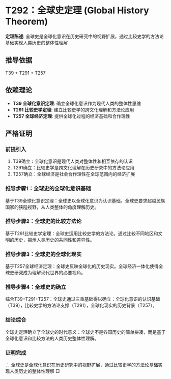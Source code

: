 # T292：全球史定理 (Global History Theorem)

**定理陈述**: 全球史是全球化意识在历史研究中的视野扩展，通过比较史学的方法论基础实现人类历史的整体性理解

## 推导依据
T39 + T291 + T257

## 依赖理论
- **T39 全球化意识定理**: 确立全球化意识作为现代人类的整体性思维
- **T291 比较史学定理**: 建立比较史学的跨文化理解和方法论应用
- **T257 全球经济定理**: 提供全球化过程的经济基础和合作理性

## 严格证明

### 前提引入
1. T39确立：全球化意识是现代人类对整体性和相互依存的认识
2. T291确立：比较史学是跨文化理解在历史研究中的方法论应用
3. T257确立：全球经济是社会合作理性在全球范围内的经济扩展

### 推导步骤1：全球史的全球化意识基础
基于T39全球化意识定理：全球史以全球化意识为认识基础。全球史要求超越民族国家的狭隘视野，从人类整体的角度理解历史。

### 推导步骤2：全球史的比较方法论
基于T291比较史学定理：全球史运用比较史学的方法论。通过比较不同地区和文明的历史，揭示人类历史的共同性和差异性。

### 推导步骤3：全球史的全球化现实
基于T257全球经济定理：全球史反映全球化的历史现实。全球经济一体化使得全球史研究成为理解现代世界的必要视角。

### 推导步骤4：全球史的确立
综合T39+T291+T257：全球史通过三重基础得以确立：全球化意识的认识基础（T39），比较史学的方法论支撑（T291），全球化现实的历史背景（T257）。

### 结论综合
全球史定理确立了全球史的时代意义：全球史不是各国历史的简单拼凑，而是基于全球化意识和比较方法的人类历史整体性理解。

### 证明完成
∴ 全球史是全球化意识在历史研究中的视野扩展，通过比较史学的方法论基础实现人类历史的整体性理解 □